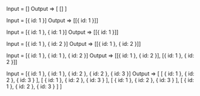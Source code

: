 Input = []
Output => [ [] ]

Input = [{ id: 1 }]
Output => [[{ id: 1 }]]

Input = [{ id: 1 }, { id: 1 }]
Output => [[{ id: 1 }]]

Input = [{ id: 1 }, { id: 2 }]
Output => [[{ id: 1 }, { id: 2 }]]

Input = [{ id: 1 }, { id: 1 }, { id: 2 }]
Output => [[{ id: 1 }, { id: 2 }], [{ id: 1 }, { id: 2 }]]

Input = [{ id: 1 }, { id: 1 }, { id: 2 }, { id: 2 }, { id: 3 }]
Output => [
  [ { id: 1 }, { id: 2 }, { id: 3 } ],
  [ { id: 1 }, { id: 2 }, { id: 3 } ],
  [ { id: 1 }, { id: 2 }, { id: 3 } ],
  [ { id: 1 }, { id: 2 }, { id: 3 } ]
]